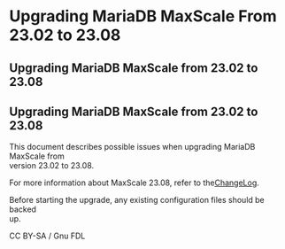 # Upgrading MariaDB MaxScale From 23.02 to 23.08

## Upgrading MariaDB MaxScale from 23.02 to 23.08

## Upgrading MariaDB MaxScale from 23.02 to 23.08

This document describes possible issues when upgrading MariaDB MaxScale from\
version 23.02 to 23.08.

For more information about MaxScale 23.08, refer to the[ChangeLog](../mariadb-maxscale-2308-changelog.md).

Before starting the upgrade, any existing configuration files should be backed\
up.

CC BY-SA / Gnu FDL
